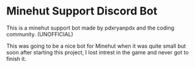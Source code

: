 # Minehut Support Discord Bot
This is a minehut support bot made by pdxryanpdx and the coding community. (UNOFFICIAL)


This was going to be a nice bot for Minehut when it was quite small but soon after starting this project,  I lost intrest in the game and never got to finish it. 
